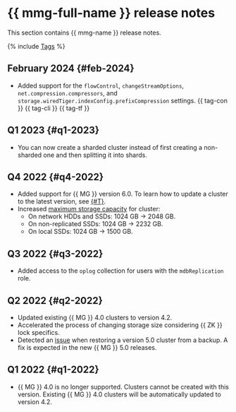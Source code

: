 # {{ mmg-full-name }} release notes

This section contains {{ mmg-name }} release notes.

{% include [Tags](../_includes/mdb/release-notes-tags.md) %}

## February 2024 {#feb-2024}

* Added support for the `flowControl`, `changeStreamOptions`, `net.compression.compressors`, and `storage.wiredTiger.indexConfig.prefixCompression` settings. {{ tag-con }} {{ tag-cli }} {{ tag-tf }}

## Q1 2023 {#q1-2023}

* You can now create a sharded cluster instead of first creating a non-sharded one and then splitting it into shards.

## Q4 2022 {#q4-2022}

* Added support for {{ MG }} version 6.0. To learn how to update a cluster to the latest version, see [{#T}](operations/cluster-version-update.md).
* Increased [maximum storage capacity](concepts/limits.md#mmg-limits) for cluster:
   * On network HDDs and SSDs: 1024 GB → 2048 GB.
   * On non-replicated SSDs: 1024 GB → 2232 GB.
   * On local SSDs: 1024 GB → 1500 GB.

## Q3 2022 {#q3-2022}

* Added access to the `oplog` collection for users with the `mdbReplication` role.

## Q2 2022 {#q2-2022}

* Updated existing {{ MG }} 4.0 clusters to version 4.2.
* Accelerated the process of changing storage size considering {{ ZK }} lock specifics.
* Detected an [issue](https://jira.mongodb.org/browse/SERVER-63201) when restoring a version 5.0 cluster from a backup. A fix is expected in the new {{ MG }} 5.0 releases.

## Q1 2022 {#q1-2022}

* {{ MG }} 4.0 is no longer supported. Clusters cannot be created with this version. Existing {{ MG }} 4.0 clusters will be automatically updated to version 4.2.
